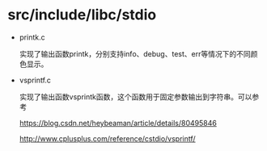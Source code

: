 # src/include/libc/stdio

- printk.c

  实现了输出函数printk，分别支持info、debug、test、err等情况下的不同颜色显示。

- vsprintf.c

  实现了输出函数vsprintk函数，这个函数用于固定参数输出到字符串。可以参考

  https://blog.csdn.net/heybeaman/article/details/80495846

  http://www.cplusplus.com/reference/cstdio/vsprintf/

  